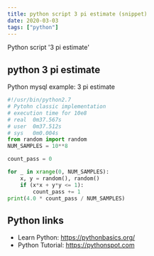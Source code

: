 ```yaml
---
title: python script 3 pi estimate (snippet)
date: 2020-03-03
tags: ["python"]
---
```

Python script '3 pi estimate'


## python 3 pi estimate

Python mysql example: 3 pi estimate

```python
#!/usr/bin/python2.7
# Pytohn classic implementation
# execution time for 10e8
# real	0m37.567s
# user	0m37.512s
# sys	0m0.004s
from random import random
NUM_SAMPLES = 10**8

count_pass = 0

for _ in xrange(0, NUM_SAMPLES):
    x, y = random(), random()
    if (x*x + y*y <= 1):
        count_pass += 1
print(4.0 * count_pass / NUM_SAMPLES)


```

## Python links

- Learn Python: https://pythonbasics.org/
- Python Tutorial: https://pythonspot.com
